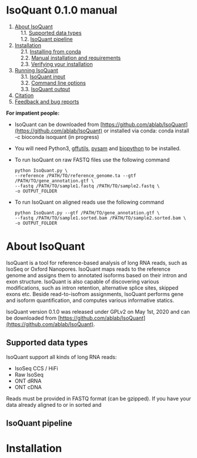# IsoQuant 0.1.0 manual

1. [About IsoQuant](#sec1) </br>
    1.1. [Supported data types](#sec1.1)</br>
    1.2. [IsoQuant pipeline](#sec1.2)</br>
2. [Installation](#sec2)</br>
    2.1. [Installing from conda](#sec2.1)</br>
    2.2. [Manual installation and requirements](#sec2.2)</br>
    2.3. [Verifying your installation](#sec2.3)</br>
3. [Running IsoQuant](#sec3)</br>
    3.1. [IsoQuant input](#sec3.1)</br>
    3.2. [Command line options](#sec3.2)</br>
    3.3. [IsoQuant output](#sec3.3)</br>
4. [Citation](#sec4)</br>
5. [Feedback and bug reports](#sec5)</br>

**For impatient people:**  

*   IsoQuant can be downloaded from [https://github.com/ablab/IsoQuant](https://github.com/ablab/IsoQuant) or installed via conda:
        conda install -c bioconda isoquant (in progress)

*   You will need Python3, [gffutils](https://pythonhosted.org/gffutils/installation.html), [pysam](https://pysam.readthedocs.io/en/latest/index.html) and [biopython](https://biopython.org/) to be installed.
  
*   To run IsoQuant on raw FASTQ files use the following command

        python IsoQuant.py \
        --reference /PATH/TO/reference_genome.ta --gtf /PATH/TO/gene_annotation.gtf \
        --fastq /PATH/TO/sample1.fastq /PATH/TO/sample2.fastq \
        -o OUTPUT_FOLDER


*   To run IsoQuant on aligned reads use the following command

        python IsoQuant.py --gtf /PATH/TO/gene_annotation.gtf \
        --fastq /PATH/TO/sample1.sorted.bam /PATH/TO/sample2.sorted.bam \
        -o OUTPUT_FOLDER

<a name="sec1"></a>
# About IsoQuant

IsoQuant is a tool for reference-based analysis of long RNA reads, such as IsoSeq or Oxford Nanopores. IsoQuant maps reads to the reference genome and assigns them to annotated isoforms based on their intron and exon structure. IsoQuant is also capable of discovering various modifications, such as intron retention, alternative splice sites, skipped exons etc. Beside read-to-isofrom assignments, IsoQuant performs gene and isoform quantification, and computes various informative statics.

IsoQuant version 0.1.0 was released under GPLv2 on May 1st, 2020 and can be downloaded from [https://github.com/ablab/IsoQuant](https://github.com/ablab/IsoQuant).


<a name="sec1.1"></a>
## Supported data types

IsoQuant support all kinds of long RNA reads:
* IsoSeq CCS / HiFi
* Raw IsoSeq
* ONT dRNA
* ONT cDNA

Reads must be provided in FASTQ format (can be gzipped). If you have your data already aligned to  or in sorted and

<a name="sec1.2"></a>
## IsoQuant pipeline

<a name="sec2"></a>
# Installation

